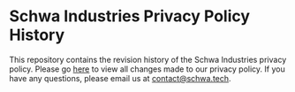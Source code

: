 # Schwa Industries Privacy Policy History
This repository contains the revision history of the Schwa Industries privacy policy. Please go [here](https://github.com/SchwaIndustries/privacy/commits/main/PRIVACY.md) to view all changes made to our privacy policy. If you have any questions, please email us at [contact@schwa.tech](mailto:contact@schwa.tech).
